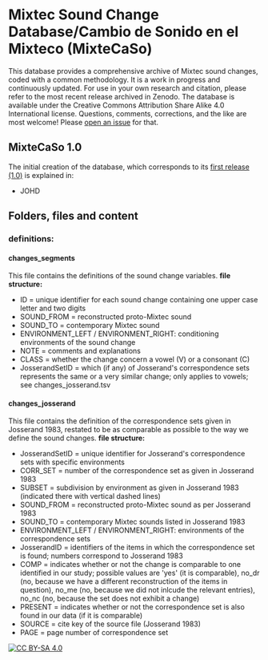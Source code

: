 # Mixtec Sound Change Database/Cambio de Sonido en el Mixteco (MixteCaSo)

This database provides a comprehensive archive of Mixtec sound changes, coded with a common methodology. It is a work in progress and continuously updated. For use in your own research and citation, please refer to the most recent release archived in Zenodo. The database is available under the Creative Commons Attribution Share Alike 4.0 International license.
Questions, comments, corrections, and the like are most welcome! Please [open an issue](https://github.com/SAuderset/MixteCaSo/issues/new/choose) for that.

## MixteCaSo 1.0
The initial creation of the database, which corresponds to its [first release (1.0)](https://github.com/SAuderset/mixtecan-cognate-database/releases/tag/v1.0) is explained in:
* JOHD


## Folders, files and content

### definitions:
#### changes_segments
This file contains the definitions of the sound change variables.
**file structure:**
* ID = unique identifier for each sound change containing one upper case letter and two digits
* SOUND_FROM = reconstructed proto-Mixtec sound
* SOUND_TO = contemporary Mixtec sound
* ENVIRONMENT_LEFT / ENVIRONMENT_RIGHT: conditioning environments of the sound change
* NOTE = comments and explanations
* CLASS = whether the change concern a vowel (V) or a consonant (C)
* JosserandSetID = which (if any) of Josserand's correspondence sets represents the same or a very similar change; only applies to vowels; see changes_josserand.tsv


#### changes_josserand
This file contains the definition of the correspondence sets given in Josserand 1983, restated to be as comparable as possible to the way we define the sound changes.
**file structure:**
* JosserandSetID = unique identifier for Josserand's correspondence sets with specific environments
* CORR_SET = number of the correspondence set as given in Josserand 1983
* SUBSET = subdivision by environment as given in Josserand 1983 (indicated there with vertical dashed lines)
* SOUND_FROM = reconstructed proto-Mixtec sound as per Josserand 1983
* SOUND_TO = contemporary Mixtec sounds listed in Josserand 1983
* ENVIRONMENT_LEFT / ENVIRONMENT_RIGHT: environments of the correspondence sets
* JosserandID = identifiers of the items in which the correspondence set is found; numbers correspond to Josserand 1983
* COMP = indicates whether or not the change is comparable to one identified in our study; possible values are 'yes' (it is comparable), no_dr (no, because we have a different reconstruction of the items in question), no_me (no, because we did not inlcude the relevant entries), no_nc (no, because the set does not exhibit a change)
* PRESENT = indicates whether or not the correspondence set is also found in our data (if it is comparable)
* SOURCE = cite key of the source file (Josserand 1983)
* PAGE = page number of correspondence set


[![CC BY-SA 4.0][cc-by-sa-image]][cc-by-sa]

[cc-by-sa]: http://creativecommons.org/licenses/by-sa/4.0/
[cc-by-sa-image]: https://licensebuttons.net/l/by-sa/4.0/88x31.png
[cc-by-sa-shield]: https://img.shields.io/badge/License-CC%20BY--SA%204.0-lightgrey.svg
